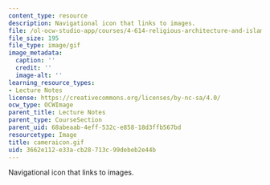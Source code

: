 ```yaml
---
content_type: resource
description: Navigational icon that links to images.
file: /ol-ocw-studio-app/courses/4-614-religious-architecture-and-islamic-cultures-fall-2002/3662e112e33acb28713c99debeb2e44b_cameraicon.gif
file_size: 195
file_type: image/gif
image_metadata:
  caption: ''
  credit: ''
  image-alt: ''
learning_resource_types:
- Lecture Notes
license: https://creativecommons.org/licenses/by-nc-sa/4.0/
ocw_type: OCWImage
parent_title: Lecture Notes
parent_type: CourseSection
parent_uid: 68abeaab-4eff-532c-e858-18d3ffb567bd
resourcetype: Image
title: cameraicon.gif
uid: 3662e112-e33a-cb28-713c-99debeb2e44b
---
```

Navigational icon that links to images.